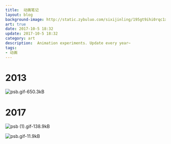 ```yaml
---
title:  动画笔记
layout: blog
background-image: http://static.zybuluo.com/sixijinling/195gt9ihi0rqc1x6ix6609v8/psb%20%281%29.gif
art: true
date: 2017-10-5 18:32
update: 2017-10-5 18:32
category: art
description:  Animation experiments. Update every year~
tags:
- 动画
---
```



# 2013

![psb.gif-650.3kB][1]

# 2017

![psb (1).gif-138.9kB][2]

![psb.gif-11.9kB][3]


  [1]: http://static.zybuluo.com/sixijinling/jtdamfgixldzlhybq4w73ddi/psb.gif
  [2]: http://static.zybuluo.com/sixijinling/195gt9ihi0rqc1x6ix6609v8/psb%20%281%29.gif
  [3]: http://static.zybuluo.com/sixijinling/ezwhlhuvqahv1q3k21pdc1r0/psb.gif



